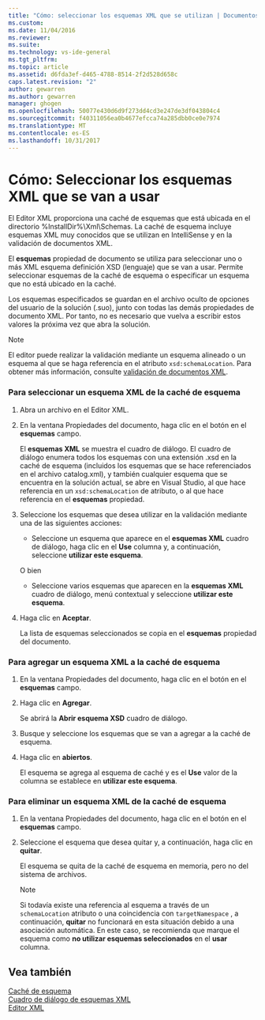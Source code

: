 ```yaml
---
title: "Cómo: seleccionar los esquemas XML que se utilizan | Documentos de Microsoft"
ms.custom: 
ms.date: 11/04/2016
ms.reviewer: 
ms.suite: 
ms.technology: vs-ide-general
ms.tgt_pltfrm: 
ms.topic: article
ms.assetid: d6fda3ef-d465-4788-8514-2f2d528d658c
caps.latest.revision: "2"
author: gewarren
ms.author: gewarren
manager: ghogen
ms.openlocfilehash: 50077e430d6d9f273dd4cd3e247de3df043804c4
ms.sourcegitcommit: f40311056ea0b4677efcca74a285dbb0ce0e7974
ms.translationtype: MT
ms.contentlocale: es-ES
ms.lasthandoff: 10/31/2017
---
```

# <a name="how-to-select-the-xml-schemas-to-use"></a>Cómo: Seleccionar los esquemas XML que se van a usar
El Editor XML proporciona una caché de esquemas que está ubicada en el directorio %InstallDir%\Xml\Schemas. La caché de esquema incluye esquemas XML muy conocidos que se utilizan en IntelliSense y en la validación de documentos XML.  
  
 El **esquemas** propiedad de documento se utiliza para seleccionar uno o más XML esquema definición XSD (lenguaje) que se van a usar. Permite seleccionar esquemas de la caché de esquema o especificar un esquema que no está ubicado en la caché.  
  
 Los esquemas especificados se guardan en el archivo oculto de opciones del usuario de la solución (.suo), junto con todas las demás propiedades de documento XML. Por tanto, no es necesario que vuelva a escribir estos valores la próxima vez que abra la solución.  
  
> [!NOTE]
>  El editor puede realizar la validación mediante un esquema alineado o un esquema al que se haga referencia en el atributo `xsd:schemaLocation`. Para obtener más información, consulte [validación de documentos XML](../xml-tools/xml-document-validation.md).  
  
### <a name="to-select-an-xml-schema-from-the-schema-cache"></a>Para seleccionar un esquema XML de la caché de esquema  
  
1.  Abra un archivo en el Editor XML.  
  
2.  En la ventana Propiedades del documento, haga clic en el botón en el **esquemas** campo.  
  
     El **esquemas XML** se muestra el cuadro de diálogo. El cuadro de diálogo enumera todos los esquemas con una extensión .xsd en la caché de esquema (incluidos los esquemas que se hace referenciados en el archivo catalog.xml), y también cualquier esquema que se encuentra en la solución actual, se abre en Visual Studio, al que hace referencia en un `xsd:schemaLocation` de atributo, o al que hace referencia en el **esquemas** propiedad.  
  
3.  Seleccione los esquemas que desea utilizar en la validación mediante una de las siguientes acciones:  
  
    -   Seleccione un esquema que aparece en el **esquemas XML** cuadro de diálogo, haga clic en el **Use** columna y, a continuación, seleccione **utilizar este esquema**.  
  
     O bien  
  
    -   Seleccione varios esquemas que aparecen en la **esquemas XML** cuadro de diálogo, menú contextual y seleccione **utilizar este esquema**.  
  
4.  Haga clic en **Aceptar**.  
  
     La lista de esquemas seleccionados se copia en el **esquemas** propiedad del documento.  
  
### <a name="to-add-an-xml-schema-to-the-schema-cache"></a>Para agregar un esquema XML a la caché de esquema  
  
1.  En la ventana Propiedades del documento, haga clic en el botón en el **esquemas** campo.  
  
2.  Haga clic en **Agregar**.  
  
     Se abrirá la **Abrir esquema XSD** cuadro de diálogo.  
  
3.  Busque y seleccione los esquemas que se van a agregar a la caché de esquema.  
  
4.  Haga clic en **abiertos**.  
  
     El esquema se agrega al esquema de caché y es el **Use** valor de la columna se establece en **utilizar este esquema**.  
  
### <a name="to-delete-an-xml-schema-from-the-schema-cache"></a>Para eliminar un esquema XML de la caché de esquema  
  
1.  En la ventana Propiedades del documento, haga clic en el botón en el **esquemas** campo.  
  
2.  Seleccione el esquema que desea quitar y, a continuación, haga clic en **quitar**.  
  
     El esquema se quita de la caché de esquema en memoria, pero no del sistema de archivos.  
  
    > [!NOTE]
    >  Si todavía existe una referencia al esquema a través de un `schemaLocation` atributo o una coincidencia con `targetNamespace` , a continuación, **quitar** no funcionará en esta situación debido a una asociación automática. En este caso, se recomienda que marque el esquema como **no utilizar esquemas seleccionados** en el **usar** columna.  
  
## <a name="see-also"></a>Vea también  
 [Caché de esquema](../xml-tools/schema-cache.md)   
 [Cuadro de diálogo de esquemas XML](../xml-tools/xml-schemas-dialog-box.md)   
 [Editor XML](../xml-tools/xml-editor.md)